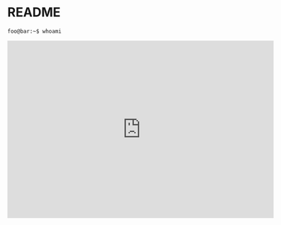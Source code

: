 # README

```conole
foo@bar:~$ whoami
```
<iframe src='https://glot.io/snippets/f7bd6qfncm/embed' frameborder='0' scrolling='no' sandbox='allow-forms allow-pointer-lock allow-popups allow-same-origin allow-scripts' width='600' height='400'></iframe>
